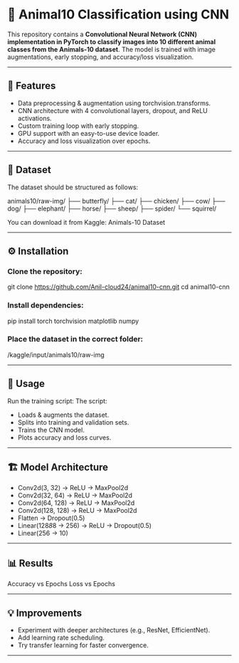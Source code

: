 # 🐾 Animal10 Classification using CNN
This repository contains a **Convolutional Neural Network (CNN) implementation in PyTorch to classify images into 10 different animal classes from the Animals-10 dataset**.
The model is trained with image augmentations, early stopping, and accuracy/loss visualization.

---

## 📌 Features
- Data preprocessing & augmentation using torchvision.transforms.
- CNN architecture with 4 convolutional layers, dropout, and ReLU activations.
- Custom training loop with early stopping.
- GPU support with an easy-to-use device loader.
- Accuracy and loss visualization over epochs.

---

## 📂 Dataset

The dataset should be structured as follows:

animals10/raw-img/
    ├── butterfly/
    ├── cat/
    ├── chicken/
    ├── cow/
    ├── dog/
    ├── elephant/
    ├── horse/
    ├── sheep/
    ├── spider/
    └── squirrel/


You can download it from Kaggle:
Animals-10 Dataset

---

## ⚙️ Installation

### Clone the repository:
git clone https://github.com/Anil-cloud24/animal10-cnn.git
cd animal10-cnn


### Install dependencies:
pip install torch torchvision matplotlib numpy


### Place the dataset in the correct folder:
/kaggle/input/animals10/raw-img

---

## 🚀 Usage
Run the training script:
The script:
- Loads & augments the dataset.
- Splits into training and validation sets.
- Trains the CNN model.
- Plots accuracy and loss curves.

---

## 🏗 Model Architecture
- Conv2d(3, 32) → ReLU → MaxPool2d
- Conv2d(32, 64) → ReLU → MaxPool2d
- Conv2d(64, 128) → ReLU → MaxPool2d
- Conv2d(128, 128) → ReLU → MaxPool2d
- Flatten → Dropout(0.5)
- Linear(128*8*8 → 256) → ReLU → Dropout(0.5)
- Linear(256 → 10)

---

## 📊 Results
Accuracy vs Epochs
Loss vs Epochs

---

## 💡 Improvements
- Experiment with deeper architectures (e.g., ResNet, EfficientNet).
- Add learning rate scheduling.
- Try transfer learning for faster convergence.

---
